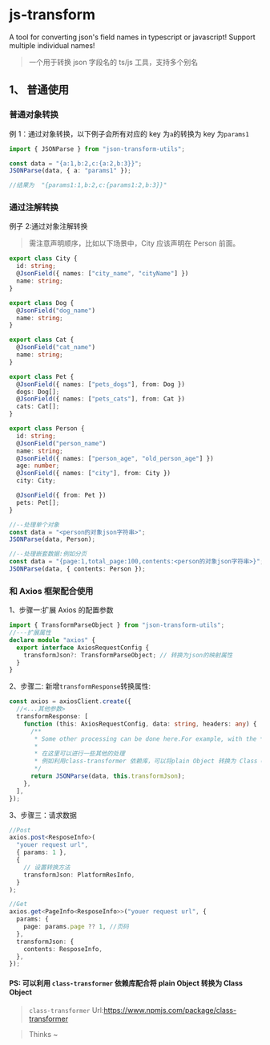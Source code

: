 # js-transform

A tool for converting json's field names in typescript or javascript! Support multiple individual names!

> 一个用于转换 json 字段名的 ts/js 工具，支持多个别名

## 1、 普通使用

### 普通对象转换

例 1：通过对象转换，以下例子会所有对应的 key 为`a`的转换为 key 为`params1`

```ts
import { JSONParse } from "json-transform-utils";

const data = "{a:1,b:2,c:{a:2,b:3}}";
JSONParse(data, { a: "params1" });

//结果为  "{params1:1,b:2,c:{params1:2,b:3}}"
```

### 通过注解转换

例子 2:通过对象注解转换

> 需注意声明顺序，比如以下场景中，City 应该声明在 Person 前面。

```ts
export class City {
  id: string;
  @JsonField({ names: ["city_name", "cityName"] })
  name: string;
}

export class Dog {
  @JsonField("dog_name")
  name: string;
}

export class Cat {
  @JsonField("cat_name")
  name: string;
}

export class Pet {
  @JsonField({ names: ["pets_dogs"], from: Dog })
  dogs: Dog[];
  @JsonField({ names: ["pets_cats"], from: Cat })
  cats: Cat[];
}

export class Person {
  id: string;
  @JsonField("person_name")
  name: string;
  @JsonField({ names: ["person_age", "old_person_age"] })
  age: number;
  @JsonField({ names: ["city"], from: City })
  city: City;

  @JsonField({ from: Pet })
  pets: Pet[];
}

//--处理单个对象
const data = "<person的对象json字符串>";
JSONParse(data, Person);

//--处理嵌套数据:例如分页
const data = "{page:1,total_page:100,contents:<person的对象json字符串>}";
JSONParse(data, { contents: Person });
```

### 和 Axios 框架配合使用

1、步骤一:扩展 Axios 的配置参数

```ts
import { TransformParseObject } from "json-transform-utils";
//---扩展属性
declare module "axios" {
  export interface AxiosRequestConfig {
    transformJson?: TransformParseObject; // 转换为json的映射属性
  }
}
```

2、步骤二: 新增`transformResponse`转换属性:

```ts
const axios = axiosClient.create({
  //<...其他参数>
  transformResponse: [
    function (this: AxiosRequestConfig, data: string, headers: any) {
      /**
       * Some other processing can be done here.For example, with the *`class-transform` dependency library, you can convert `plain Object` to *`Class Object`.
       *
       * 在这里可以进行一些其他的处理
       * 例如利用class-transformer 依赖库，可以将plain Object 转换为 Class Object
       */
      return JSONParse(data, this.transformJson);
    },
  ],
});
```

3、步骤三：请求数据

```ts
//Post
axios.post<ResposeInfo>(
  "youer request url",
  { params: 1 },
  {
    // 设置转换方法
    transformJson: PlatformResInfo,
  }
);

//Get
axios.get<PageInfo<ResposeInfo>>("youer request url", {
  params: {
    page: params.page ?? 1, //页码
  },
  transformJson: {
    contents: ResposeInfo,
  },
});
```

#### PS: 可以利用 `class-transformer` 依赖库配合将 plain Object 转换为 Class Object

> `class-transformer` Url:https://www.npmjs.com/package/class-transformer

> Thinks ~
